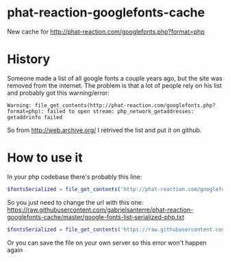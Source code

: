 # phat-reaction-googlefonts-cache
New cache for http://phat-reaction.com/googlefonts.php?format=php

# History
Someone made a list of all google fonts a couple years ago, but the site was removed from the internet. The problem is that a lot of people rely on his list and probably got this warning/error:
```
Warning: file_get_contents(http://phat-reaction.com/googlefonts.php?format=php): failed to open stream: php_network_getaddresses: getaddrinfo failed
```
So from http://web.archive.org/ I retrived the list and put it on github.

# How to use it
In your php codebase there's probably this line:
```php
$fontsSerialized = file_get_contents('http://phat-reaction.com/googlefonts.php?format=php');
```
So you just need to change the url with this one: https://raw.githubusercontent.com/gabrielsanterre/phat-reaction-googlefonts-cache/master/google-fonts-list-serialized-php.txt
```php
$fontsSerialized = file_get_contents('https://raw.githubusercontent.com/gabrielsanterre/phat-reaction-googlefonts-cache/master/google-fonts-list-serialized-php.txt');
```
Or you can save the file on your own server so this error won't happen again
